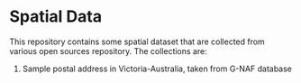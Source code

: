 # Spatial Data
This repository contains some spatial dataset that are collected from various open sources repository.
The collections are:
1. Sample postal address in Victoria-Australia, taken from G-NAF database

